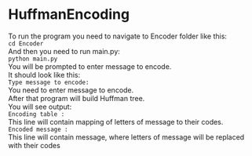 # HuffmanEncoding
To run the program you need to navigate to Encoder folder like this:<br>
`cd Encoder`<br>
And then you need to run main.py:<br>
`python main.py`<br>
You will be prompted to enter message to encode.<br>
It should look like this:<br>
`Type message to encode: `<br>
You need to enter message to encode.<br>
After that program will build Huffman tree.<br>
You will see output:<br>
`Encoding table :`<br>
This line will contain mapping of letters of message to their codes.<br>
`Encoded message :`<br>
This line will contain message, where letters of message will be replaced with their codes
